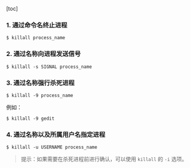 [toc]

### 1. 通过命令名终止进程

```shell
$ killall process_name
```

### 2. 通过名称向进程发送信号

```shell
$ killall -s SIGNAL process_name
```

### 3. 通过名称强行杀死进程

```shell
$ killall -9 process_name
```

例如：

```shell
$ killall -9 gedit
```

### 4. 通过名称以及所属用户名指定进程

```shell
$ killall -u USERNAME process_name
```

> 提示：如果需要在杀死进程前进行确认，可以使用 `killall` 的 `-i` 选项。